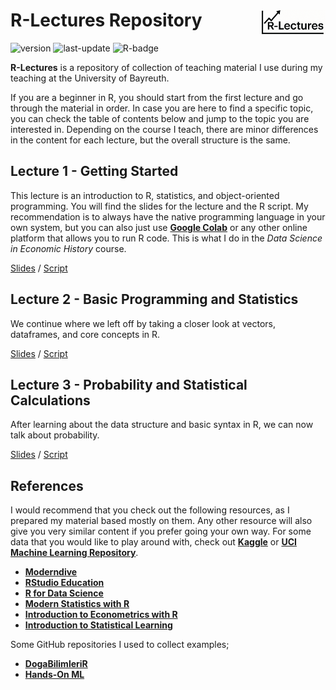 # R-Lectures Repository <img src="figures/logo_with_chatgpt.png" align="right" height="40" />

![version](https://img.shields.io/badge/version-v.03-red.svg)
![last-update](https://img.shields.io/badge/last%20update-23.04.2025-violet.svg)
![R-badge](https://img.shields.io/badge/R-4.5.0-blue.svg)


**R-Lectures** is a repository of collection of teaching material I use during my teaching at the University of Bayreuth.

If you are a beginner in R, you should start from the first lecture and go through the material in order. In case you are here to find a specific topic, you can check the table of contents below and jump to the topic you are interested in. Depending on the course I teach, there are minor differences in the content for each lecture, but the overall structure is the same.

## Lecture 1 - Getting Started
This lecture is an introduction to R, statistics, and object-oriented programming. You will find the slides for the lecture and the R script. My recommendation is to always have the native programming language in your own system, but you can also just use [**Google Colab**](https://colab.research.google.com) or any other online platform that allows you to run R code. This is what I do in the *Data Science in Economic History* course.

[Slides](./lecture-1/lecture-1-qmeh.pdf) /
[Script](./lecture-1/lecture-1.R)

## Lecture 2 - Basic Programming and Statistics
We continue where we left off by taking a closer look at vectors, dataframes, and core concepts in R.

[Slides](./lecture-2/lecture-2-qmeh.pdf) /
[Script](./lecture-2/lecture-2.R)

## Lecture 3 - Probability and Statistical Calculations
After learning about the data structure and basic syntax in R, we can now talk about probability.

[Slides](./lecture-3/lecture-3-qmeh.pdf) /
[Script](./lecture-3/lecture-3.R)

## References
I would recommend that you check out the following resources, as I prepared my material based mostly on them. Any other resource will also give you very similar content if you prefer going your own way. For some data that you would like to play around with, check out [**Kaggle**](https://www.kaggle.com/) or [**UCI Machine Learning Repository**](https://archive.ics.uci.edu/ml/index.php).

- [**Moderndive**](https://moderndive.com/index.html)
- [**RStudio Education**](https://education.rstudio.com/learn/)
- [**R for Data Science**](https://r4ds.hadley.nz/)
- [**Modern Statistics with R**](https://www.modernstatisticswithr.com/)
- [**Introduction to Econometrics with R**](https://www.econometrics-with-r.org/)
- [**Introduction to Statistical Learning**](https://www.statlearning.com)

Some GitHub repositories I used to collect examples;

- [**DogaBilimleriR**](https://github.com/ismailbekar/DogaBilimleriR)
- [**Hands-On ML**](https://github.com/ageron/handson-ml3)
